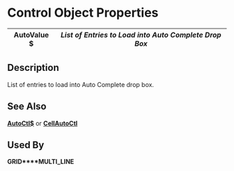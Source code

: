 # Control Object Properties

**AutoValue $** |  **_List of Entries to Load into Auto Complete Drop Box_**  
---|---  
  
## Description

List of entries to load into Auto Complete drop box.

## See Also

**[AutoCtl$](autoctl.md)** or **[CellAutoCtl](cellautoctl.md)**

## Used By

**GRID****MULTI_LINE**
